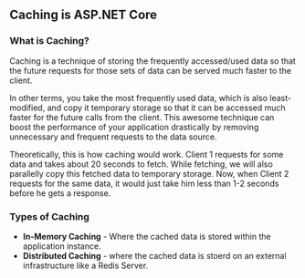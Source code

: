 
## Caching is ASP.NET Core

### What is Caching?
Caching is a technique of storing the frequently accessed/used data so that the future requests for those sets of data can be served much faster to the client.

In other terms, you take the most frequently used data, which is also least-modified, and copy it temporary storage so that it can be accessed much faster for the future calls from the client. This awesome technique can boost the performance of your application drastically by removing unnecessary and frequent requests to the data source.

Theoretically, this is how caching would work. Client 1 requests for some data and takes about 20 seconds to fetch. While fetching, we will also parallelly copy this fetched data to temporary storage. Now, when Client 2 requests for the same data, it would just take him less than 1-2 seconds before he gets a response.

### Types of Caching
- **In-Memory Caching** - Where the cached data is stored within the application instance.
- **Distributed Caching** - where the cached data is stoerd on an external infrastructure like a Redis Server.
